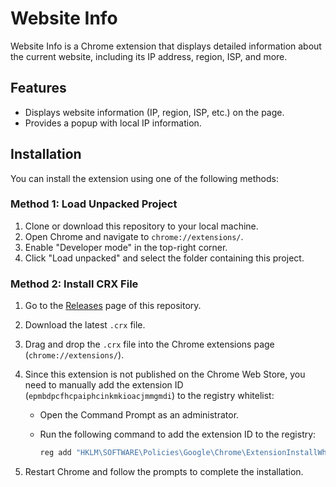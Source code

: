 # Website Info

Website Info is a Chrome extension that displays detailed information about the current website, including its IP address, region, ISP, and more.

## Features

- Displays website information (IP, region, ISP, etc.) on the page.
- Provides a popup with local IP information.

## Installation

You can install the extension using one of the following methods:

### Method 1: Load Unpacked Project

1. Clone or download this repository to your local machine.
2. Open Chrome and navigate to `chrome://extensions/`.
3. Enable "Developer mode" in the top-right corner.
4. Click "Load unpacked" and select the folder containing this project.

### Method 2: Install CRX File

1. Go to the [Releases](https://github.com/imcsd/Website-Info/releases) page of this repository.
2. Download the latest `.crx` file.
3. Drag and drop the `.crx` file into the Chrome extensions page (`chrome://extensions/`).
4. Since this extension is not published on the Chrome Web Store, you need to manually add the extension ID (`epmbdpcfhcpaiphcinkmkioacjmmgmdi`) to the registry whitelist:

   - Open the Command Prompt as an administrator.
   - Run the following command to add the extension ID to the registry:

     ```cmd
     reg add "HKLM\SOFTWARE\Policies\Google\Chrome\ExtensionInstallWhitelist" /v 10110 /t REG_SZ /d epmbdpcfhcpaiphcinkmkioacjmmgmdi /f
     ```

5. Restart Chrome and follow the prompts to complete the installation.
